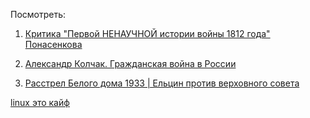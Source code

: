 Посмотреть:
1. [Критика "Первой НЕНАУЧНОЙ истории войны 1812 года" Понасенкова](https://youtu.be/k1tmNDC8oAU?si=VOVkGAyakWOMAdom)

2. [Александр Колчак. Гражданская война в России](https://youtu.be/gfEHwONCHt8?si=bE19j_54jCQbq_kS)

3. [Расстрел Белого дома 1933 | Ельцин против верховного совета](https://youtu.be/gfEHwONCHt8?si=bE19j_54jCQbq_kS)


[linux это кайф](https://www.youtube.com/watch?v=HrDFQ9HQQLE)
